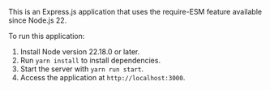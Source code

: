 This is an Express.js application that uses the require-ESM feature available since Node.js 22.

To run this application:
1. Install Node version 22.18.0 or later.
2. Run `yarn install` to install dependencies.
3. Start the server with `yarn run start`.
4. Access the application at `http://localhost:3000`.
